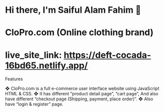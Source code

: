 # Hi there, I'm Saiful Alam Fahim 👋

# CloPro.com (Online clothing brand)
# live_site_link: https://deft-cocada-16bd65.netlify.app/

Features

❖ CloPro.com is a full e-commerce user interface website using JavaScript 
HTML & CSS.
❖ It has different “product detail page”, “cart page”, And also have different 
“checkout page (Shipping, payment, place order)”.
❖ Also have “login & register” page.

